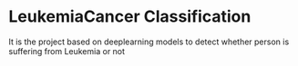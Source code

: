 #  LeukemiaCancer Classification
It is the project based on deeplearning models to detect  whether person is suffering from Leukemia  or not
